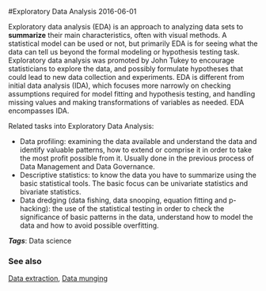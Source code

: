 
#Exploratory Data Analysis
2016-06-01

Exploratory data analysis (EDA) is an approach to analyzing data sets to **summarize** their main characteristics, often with visual methods. A statistical model can be used or not, but primarily EDA is for seeing what the data can tell us beyond the formal modeling or hypothesis testing task. Exploratory data analysis was promoted by John Tukey to encourage statisticians to explore the data, and possibly formulate hypotheses that could lead to new data collection and experiments. EDA is different from initial data analysis (IDA), which focuses more narrowly on checking assumptions required for model fitting and hypothesis testing, and handling missing values and making transformations of variables as needed. EDA encompasses IDA.

Related tasks into Exploratory Data Analysis:
* Data profiling: examining the data available and understand the data and identify valuable patterns, how to extend or comprise it in order to take the most profit possible from it. Usually done in the previous process of Data Management and Data Governance.
* Descriptive statistics: to know the data you have to summarize using the basic statistical tools. The basic focus can be univariate statistics and bivariate statistics.
* Data dredging (data fishing, data snooping, equation fitting and p-hacking): the use of the statistical testing in order to check the significance of basic patterns in the data, understand how to model the data and how to avoid possible overfitting.

***Tags***: Data science

### See also
[Data extraction](/data_extraction), [Data munging](/data_munging)

